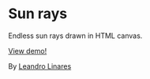 # Sun rays
Endless sun rays drawn in HTML canvas.

[View demo!](http://llinares.github.com/sun-rays/)

By [Leandro Linares](http://leanlinares.me)